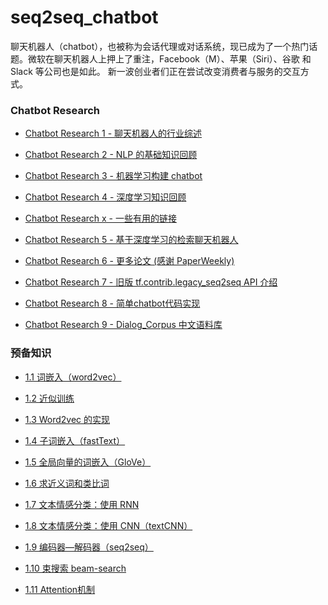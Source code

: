 # seq2seq_chatbot

聊天机器人（chatbot），也被称为会话代理或对话系统，现已成为了一个热门话题。微软在聊天机器人上押上了重注，Facebook（M）、苹果（Siri）、谷歌 和 Slack 等公司也是如此。 新一波创业者们正在尝试改变消费者与服务的交互方式。

### Chatbot Research

- [Chatbot Research 1 - 聊天机器人的行业综述][bot1]

- [Chatbot Research 2 - NLP 的基础知识回顾][bot2]

- [Chatbot Research 3 - 机器学习构建 chatbot][bot3]

- [Chatbot Research 4 - 深度学习知识回顾][bot4]

- [Chatbot Research x - 一些有用的链接][bot5_1]

- [Chatbot Research 5 - 基于深度学习的检索聊天机器人][bot5]

- [Chatbot Research 6 - 更多论文 (感谢 PaperWeekly)][bot6]

- [Chatbot Research 7 - 旧版 tf.contrib.legacy_seq2seq API 介绍][0]

- [Chatbot Research 8 - 简单chatbot代码实现][0]

- [Chatbot Research 9 - Dialog_Corpus 中文语料库][bot9]

[bot1]: http://www.iequa.com/2019/08/11/chatbot-research1/
[bot2]: http://www.iequa.com/2019/08/12/chatbot-research2/
[bot3]: http://www.iequa.com/2019/08/13/chatbot-research3/
[bot4]: http://www.iequa.com/2019/08/14/chatbot-research4/
[bot5]: http://www.iequa.com/2019/08/15/chatbot-research5/
[bot6]: http://www.iequa.com/2019/08/16/chatbot-research6/
[bot9]: http://www.iequa.com/2019/08/19/chatbot-research9/

[bot5_1]: http://www.iequa.com/2019/08/15/chatbot-research5_1/


### 预备知识

- [1.1 词嵌入（word2vec）][0]

- [1.2 近似训练][0]

- [1.3 Word2vec 的实现][0]

- [1.4 子词嵌入（fastText）][0]

- [1.5 全局向量的词嵌入（GloVe）][0]

- [1.6 求近义词和类比词][0]

- [1.7 文本情感分类：使用 RNN][0]

- [1.8 文本情感分类：使用 CNN（textCNN）][0]

- [1.9 编码器—解码器（seq2seq）][0]

- [1.10 束搜索 beam-search][0]

- [1.11 Attention机制][0]


[0]: https://github.com/blair101/seq2seq_chatbot/
